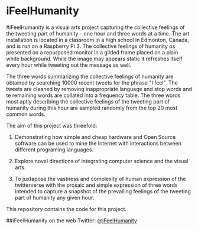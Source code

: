 # iFeelHumanity

 #iFeelHumanity is a visual arts project capturing the collective feelings of the tweeting part of humanity - one hour and three words at a time. The art installation is located in a classroom in a high school in Edmonton, Canada, and is run on a Raspberry Pi 3. The collective feelings of humanity os presented on a repurposed monitor in a gilded frame placed on a plain white background. While the image may appears static it refreshes itself every hour while tweeting out the message as well.

The three words summarizing the collective feelings of humanity are obtained by searching 10000 recent tweets for the phrase "I feel". The tweets are cleaned by removing inappropriate language and stop words and te remaining words are collated into a frequency table. The three words most aptly describing the collective feelings of the tweeting part of humanity during this hour are sampled randomly from the top 20 most common words.

The aim of this project was threefold:

1. Demonstrating how simple and cheap hardware and Open Source software can be used to mine the Internet with interactions between different programing languages.

2. Explore novel directions of integrating computer science and the visual arts.

3. To juxtapose the vastness and complexity of human expression of the twitterverse with the prosaic and simple expression of three words intended to capture a snapshot of the prevailing feelings of the tweeting part of humanity any given hour.

This repository contains the code for this project. 

##iFeelHumanity on the web 
Twitter: [@iFeelHumanity](https://twitter.com/iFeelHumanity)
